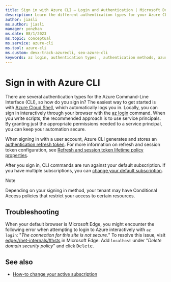 ```yaml
---
title: Sign in with Azure CLI — Login and Authentication | Microsoft Docs
description: Learn the different authentication types for your Azure CLI login — sign in with Azure CLI automatically, locally, or interactively using the az login command.
author: jiasli
ms.author: jiasli
manager: yonzhan
ms.date: 08/1/2023
ms.topic: conceptual
ms.service: azure-cli
ms.tool: azure-cli
ms.custom: devx-track-azurecli, seo-azure-cli
keywords: az login, authentication types , authentication methods, azure, cli login, az login powershell, cli login, sign in 
---
```


# Sign in with Azure CLI

There are several authentication types for the Azure Command-Line Interface (CLI), so how do you sign in?  The easiest way to get started is with [Azure Cloud Shell](/azure/cloud-shell/overview), which automatically logs you in.
Locally, you can sign in interactively through your browser with the [az login](/cli/azure/reference-index#az-login) command. When you write scripts, the recommended approach is
to use service principals. By granting just the appropriate permissions needed to a service principal, you can keep your automation secure.

When signing in with a user account, Azure CLI generates and stores an [authentication refresh token](/azure/active-directory/develop/v1-id-and-access-tokens#refresh-tokens). For more information on refresh and session token configuration, see [Refresh and session token lifetime policy properties](/azure/active-directory/develop/configurable-token-lifetimes#refresh-and-session-token-lifetime-policy-properties).

After you sign in, CLI commands are run against your default subscription. If you have multiple subscriptions, you can [change your default subscription](manage-azure-subscriptions-azure-cli.md).

> [!NOTE]
> Depending on your signing in method, your tenant may have Conditional Access policies that restrict your access to certain resources.

## Troubleshooting

When your default browser is Microsoft Edge, you might encounter the following error when attempting
to login to Azure interactively with `az login`: "_The connection for this site is not
secure._" To resolve this issue, visit [edge://net-internals/#hsts](edge://net-internals/#hsts) in
Microsoft Edge. Add `localhost` under "_Delete domain security policy_" and click <kbd>Delete</kbd>.

## See also

* [How-to change your active subscription](manage-azure-subscriptions-azure-cli.md#change-the-active-subscription)
